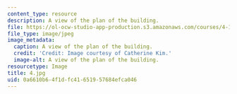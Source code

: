 ```yaml
---
content_type: resource
description: A view of the plan of the building.
file: https://ol-ocw-studio-app-production.s3.amazonaws.com/courses/4-104-architecture-studio-intentions-spring-2005/0a6610b64f1dfc41651957684efca046_4.jpg
file_type: image/jpeg
image_metadata:
  caption: A view of the plan of the building.
  credit: 'Credit: Image courtesy of Catherine Kim.'
  image-alt: A view of the plan of the building.
resourcetype: Image
title: 4.jpg
uid: 0a6610b6-4f1d-fc41-6519-57684efca046
---
```

